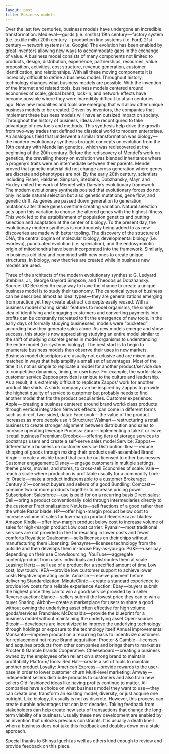 ```yaml
---
layout: post
title: Business models
---
```


Over the last few centuries, business models have undergone an incredible transformation:
Medieval — guilds (i.e. smiths)
19th century — factory system (i.e. textile mills)
20th century — production line systems (i.e. Ford)
21st century — network systems (i.e. Google)
The evolution has been enabled by great inventors allowing new ways to accommodate gaps in the exchange of value. A business model consists of many components not limited to products, design, distribution, experience, partnerships, resources, value proposition, activities, cost structure, revenue generation, customer identification, and relationships. With all these moving components it is incredibly difficult to define a business model. Throughout history, technology changes what business models are possible. With the invention of the Internet and related tools, business models centered around economies of scale, global brand, lock-in, and network effects have become possible where they were incredibly difficult to attain centuries ago. Now new modalities and tools are emerging that will allow other unique business models to be created. Driven by inventors, the companies that implement these business models will have an outsized impact on society.
Throughout the history of business, ideas are reconfigured to take advantage of new tools and methods. This synthesis help drive the growth from two-way trades that defined the classical world to modern enterprises. An analogous field that underwent a similar transformation was biology — the modern evolutionary synthesis brought concepts on evolution from the 19th century with Mendelian genetics, which was rediscovered at the beginning of the 20th century.
Before the rediscovery of Mendel’s work on genetics, the prevailing theory on evolution was blended inheritance where a progeny’s traits were an intermediate between their parents. Mendel proved that genetic material did not change across generation where genes are discrete and phenotypes are not. By the early 20th century, scientists including Fisher, Haldane, Simpson, Stebbins, Dobzhansky, Mayr, and Huxley united the work of Mendel with Darwin’s evolutionary framework. The modern evolutionary synthesis posited that evolutionary forces do not only include natural selection but also genetic mutations, gene flow, and genetic drift. As genes are passed down generation to generation, mutations alter these genes overtime creating variation. Natural selection acts upon this variation to choose the altered genes with the highest fitness.
This work led to the establishment of population genetics and putting selection and adaptation at the center of biology. To the present day, the evolutionary modern synthesis is continuously being added to as new discoveries are made with better tooling. The discovery of the structure of DNA, the central dogma of molecular biology, developmental biology (i.e. evodevo), punctuated evolution (i.e. speciation), and the endosymbiotic origin of mitochondria have been incorporated into the framework. Similarly, in business old idea and combined with new ones to create unique structures. In biology, new theories are created while in business new models are used.

Three of the architects of the modern evolutionary synthesis: G. Ledyard Stebbins, Jr., George Gaylord Simpson, and Theodosius Dobzhansky. Source: UC Berkeley
An easy way to have the chance to create a unique business model is to study their taxonomy. The canonical types of business can be described almost as ideal types — they are generalizations emerging from practice yet they create abstract concepts easily reused. With a business model sharing similar features to model organisms, the simple idea of identifying and engaging customers and converting payments into profits can be constantly recreated to fit the emergence of new tools. In the early days of formally studying businesses, models were “bucketed” according how they generate sales alone. As new models emerge and show success, this study is now appreciating studying an entire model similar to the shift of studying discrete genes in model organisms to understanding the entire model (i.e. systems biology). The best start is to begin to enumerate business models then observe their uses in new markets. Business model descriptors are usually not exclusive and are mixed and matched in ways that help amplify a small set of advantages. Most of the time it is not as simple to replicate a model for another product/service due to competitive dynamics, timing, or userbase. For example, the world-class customer service Zappos provides is unique to the culture and leadership. As a result, it is extremely difficult to replicate Zappos’ work for another product like shirts. A shirts company can be inspired by Zappos to provide the highest quality of service to customer but probably needs to find another model that fits the product peculiarities.
Customer experience: Apple — creating a business centered around brand world-class products through vertical integration
Network effects (can come in different forms such as direct, two-sided, data): Facebook — the value of the product increases as more people use it
Structure: Walmart — restructuring a retail business to create stronger alignment between distribution and sales to increase operating leverage
Process: Zara — implementing a take it or leave it retail business
Freemium: Dropbox — offering tiers of storage services to bootstraps users and create a self-serve sales model
Service: Zappos — differentiate a business on customer service
Distribution: Ikea — reduce shipping of goods through making their products self-assembled
Brand: Virgin — create a visible brand that can be out licensed to other businesses
Customer engagement: Disney — engage customers in multiple settings, theme parks, movies, and stores, to cross-sell
Economies of scale: Vale — reach a scale where production is profitable usually for a commodity
Lock-in: Oracle — make a product indispensable to a customer
Brokerage: Century 21 — connect buyers and sellers of a good
Bundling: Comcast — combine two or more products together to increase pricing power
Subscription: Salesforce — use is paid for on a recurring basis
Direct sales: Dell — bring a product conventionally sold through intermediaries directly to the customer
Fractionalization: NetJets — sell fractions of a good rather than the whole
Razor blade: HP — offer high-margin product below cost to increase volume of sales for low-margin product
Reverse razor blades: Amazon Kindle — offer low-margin product below cost to increase volume of sales for high-margin product
Low cost carrier: Ryanair — most traditional services are not provided in the far resulting in lower costs and fewer comforts
Royalties: Qualcomm — sells licenses on their chips without manufacturing them
Licensing: Genzyme — licenses technology from the outside and then develops them in-house
Pay-as-you-go: PG&E — user pay depending on their use
Crowdsourcing: YouTube — aggregate content/product from users individuals and distributes them at scale
Leasing: Hertz — sell use of a product for a specified amount of time
Low cost, low touch: IKEA — provide low customer support to achieve lower costs
Negative operating cycle: Amazon — receive payment before delivering
Standardization: MinuteClinic — create a standard experience to provide low costs for a reliable experience
Auction: Ebay — buyers submit the highest price they can to win a good/service provided by a seller
Reverse auction: Elance — sellers submit the lowest price they can to win a buyer
Sharing: Airbnb — create a marketplace for users to share a good without owning the underlying asset often effective for high volume goods/services
Franchise: McDonald’s — provide the blueprint for a business model without maintaining the underlying asset
Open-source: Bitcoin — developers are incentivized to improve the underlying technology through holdings or exposure to the technology itself
Annual improvements: Monsanto — improve product on a recurring basis to incentivize customers for replacement not reuse
Brand acquisition: Procter & Gamble — licenses and acquires products from other companies and brings them to market as Procter & Gamble brands
Cooperative: Cheeseboard — creating a business owned by the employees often reliant on a strong brand to maintain profitability
Platform/Tools: Red Hat — create a set of tools to maintain another product
Loyalty: American Express — provide rewards to the user-base in order to lower customer churn
Multi-level marketing: Amway — independent sellers distribute products to customers and also train new sellers
Old-fashioned ideas like having profits continue to matter. All companies have a choice on what business model they want to use — they can create one, transform an existing model, diversity, or just acquire one outright. Like biology, it usually is not as discrete. However, this process can create durable advantages that can last decades. Taking feedback from stakeholders can help create new sets of transactions that change the long-term viability of a business. Usually these new development are enabled by an invention that unlocks previous constraints. It is usually a death knell when a business does not take this feedback and doubles down on a stale approach.

Special thanks to Shinya Iguchi as well as others kind enough to review and provide feedback on this piece.
